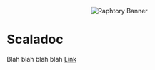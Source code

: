    <p align="center"><img src="_static/raphtory-banner.png" alt="Raphtory Banner"/></p>

# Scaladoc


Blah blah blah blah <a href="../_static/com/raphtory/index.html">Link</a>


